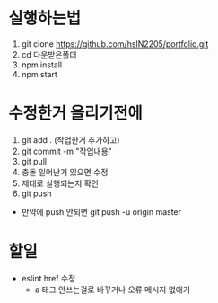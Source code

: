# 실행하는법

1. git clone https://github.com/hsIN2205/portfolio.git
2. cd 다운받은폴더
3. npm install
4. npm start

# 수정한거 올리기전에

1. git add . (작업한거 추가하고)
2. git commit -m "작업내용"
3. git pull
4. 충돌 일어난거 있으면 수정
5. 제대로 실행되는지 확인
6. git push
  - 만약에 push 안되면 git push -u origin master

# 할일

- eslint href 수정
  - a 태그 안쓰는걸로 바꾸거나 오류 메시지 없애기
